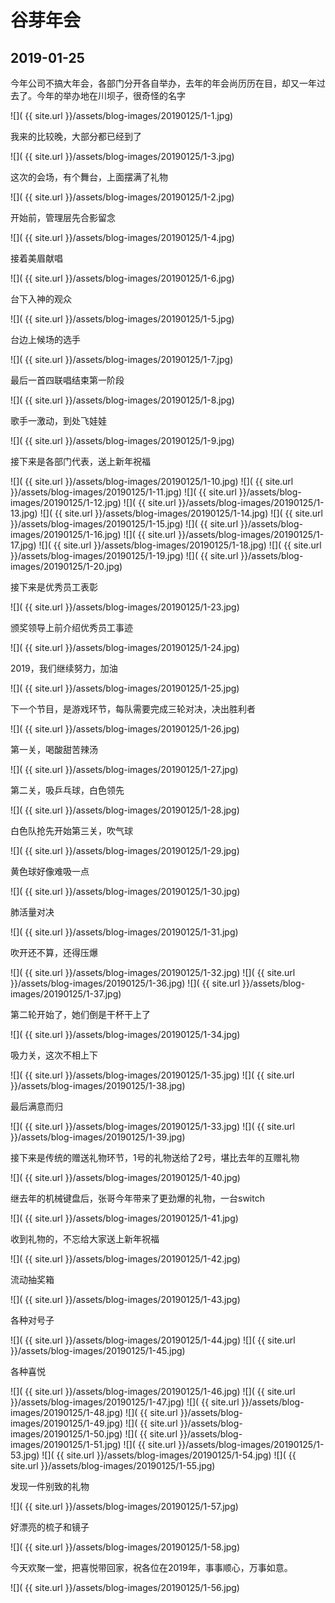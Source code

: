 
谷芽年会
===========

2019-01-25
-----------
今年公司不搞大年会，各部门分开各自举办，去年的年会尚历历在目，却又一年过去了。今年的举办地在川坝子，很奇怪的名字

![]( {{ site.url }}/assets/blog-images/20190125/1-1.jpg)

我来的比较晚，大部分都已经到了

![]( {{ site.url }}/assets/blog-images/20190125/1-3.jpg)

这次的会场，有个舞台，上面摆满了礼物

![]( {{ site.url }}/assets/blog-images/20190125/1-2.jpg)

开始前，管理层先合影留念

![]( {{ site.url }}/assets/blog-images/20190125/1-4.jpg)

接着美眉献唱

![]( {{ site.url }}/assets/blog-images/20190125/1-6.jpg)

台下入神的观众

![]( {{ site.url }}/assets/blog-images/20190125/1-5.jpg)

台边上候场的选手

![]( {{ site.url }}/assets/blog-images/20190125/1-7.jpg)

最后一首四联唱结束第一阶段

![]( {{ site.url }}/assets/blog-images/20190125/1-8.jpg)

歌手一激动，到处飞娃娃

![]( {{ site.url }}/assets/blog-images/20190125/1-9.jpg)

接下来是各部门代表，送上新年祝福

![]( {{ site.url }}/assets/blog-images/20190125/1-10.jpg)
![]( {{ site.url }}/assets/blog-images/20190125/1-11.jpg)
![]( {{ site.url }}/assets/blog-images/20190125/1-12.jpg)
![]( {{ site.url }}/assets/blog-images/20190125/1-13.jpg)
![]( {{ site.url }}/assets/blog-images/20190125/1-14.jpg)
![]( {{ site.url }}/assets/blog-images/20190125/1-15.jpg)
![]( {{ site.url }}/assets/blog-images/20190125/1-16.jpg)
![]( {{ site.url }}/assets/blog-images/20190125/1-17.jpg)
![]( {{ site.url }}/assets/blog-images/20190125/1-18.jpg)
![]( {{ site.url }}/assets/blog-images/20190125/1-19.jpg)
![]( {{ site.url }}/assets/blog-images/20190125/1-20.jpg)

接下来是优秀员工表彰

![]( {{ site.url }}/assets/blog-images/20190125/1-23.jpg)

颁奖领导上前介绍优秀员工事迹

![]( {{ site.url }}/assets/blog-images/20190125/1-24.jpg)

2019，我们继续努力，加油

![]( {{ site.url }}/assets/blog-images/20190125/1-25.jpg)

下一个节目，是游戏环节，每队需要完成三轮对决，决出胜利者

![]( {{ site.url }}/assets/blog-images/20190125/1-26.jpg)

第一关，喝酸甜苦辣汤

![]( {{ site.url }}/assets/blog-images/20190125/1-27.jpg)

第二关，吸乒乓球，白色领先

![]( {{ site.url }}/assets/blog-images/20190125/1-28.jpg)

白色队抢先开始第三关，吹气球

![]( {{ site.url }}/assets/blog-images/20190125/1-29.jpg)

黄色球好像难吸一点

![]( {{ site.url }}/assets/blog-images/20190125/1-30.jpg)

肺活量对决

![]( {{ site.url }}/assets/blog-images/20190125/1-31.jpg)

吹开还不算，还得压爆

![]( {{ site.url }}/assets/blog-images/20190125/1-32.jpg)
![]( {{ site.url }}/assets/blog-images/20190125/1-36.jpg)
![]( {{ site.url }}/assets/blog-images/20190125/1-37.jpg)

第二轮开始了，她们倒是干杯干上了

![]( {{ site.url }}/assets/blog-images/20190125/1-34.jpg)

吸力关，这次不相上下

![]( {{ site.url }}/assets/blog-images/20190125/1-35.jpg)
![]( {{ site.url }}/assets/blog-images/20190125/1-38.jpg)

最后满意而归

![]( {{ site.url }}/assets/blog-images/20190125/1-33.jpg)
![]( {{ site.url }}/assets/blog-images/20190125/1-39.jpg)

接下来是传统的赠送礼物环节，1号的礼物送给了2号，堪比去年的互赠礼物

![]( {{ site.url }}/assets/blog-images/20190125/1-40.jpg)

继去年的机械键盘后，张哥今年带来了更劲爆的礼物，一台switch

![]( {{ site.url }}/assets/blog-images/20190125/1-41.jpg)

收到礼物的，不忘给大家送上新年祝福

![]( {{ site.url }}/assets/blog-images/20190125/1-42.jpg)

流动抽奖箱

![]( {{ site.url }}/assets/blog-images/20190125/1-43.jpg)

各种对号子

![]( {{ site.url }}/assets/blog-images/20190125/1-44.jpg)
![]( {{ site.url }}/assets/blog-images/20190125/1-45.jpg)

各种喜悦

![]( {{ site.url }}/assets/blog-images/20190125/1-46.jpg)
![]( {{ site.url }}/assets/blog-images/20190125/1-47.jpg)
![]( {{ site.url }}/assets/blog-images/20190125/1-48.jpg)
![]( {{ site.url }}/assets/blog-images/20190125/1-49.jpg)
![]( {{ site.url }}/assets/blog-images/20190125/1-50.jpg)
![]( {{ site.url }}/assets/blog-images/20190125/1-51.jpg)
![]( {{ site.url }}/assets/blog-images/20190125/1-53.jpg)
![]( {{ site.url }}/assets/blog-images/20190125/1-54.jpg)
![]( {{ site.url }}/assets/blog-images/20190125/1-55.jpg)

发现一件别致的礼物

![]( {{ site.url }}/assets/blog-images/20190125/1-57.jpg)

好漂亮的梳子和镜子

![]( {{ site.url }}/assets/blog-images/20190125/1-58.jpg)

今天欢聚一堂，把喜悦带回家，祝各位在2019年，事事顺心，万事如意。

![]( {{ site.url }}/assets/blog-images/20190125/1-56.jpg)


